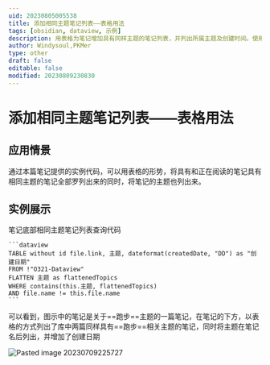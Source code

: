 ```yaml
---
uid: 20230805005538
title: 添加相同主题笔记列表——表格用法
tags: [obsidian, dataview, 示例]
description: 用表格为笔记增加具有同样主题的笔记列表，并列出所属主题及创建时间。使用主题对笔记进行关联管理
author: Windysoul,PKMer
type: other
draft: false
editable: false
modified: 20230809230830
---
```


# 添加相同主题笔记列表——表格用法

## 应用情景

通过本篇笔记提供的实例代码，可以用表格的形势，将具有和正在阅读的笔记具有相同主题的笔记全部罗列出来的同时，将笔记的主题也列出来。

## 实例展示

笔记底部相同主题笔记列表查询代码

`````
```dataview
TABLE without id file.link, 主题, dateformat(createdDate, "DD") as "创建日期"  
FROM !"O321-Dataview"
FLATTEN 主题 as flattenedTopics
WHERE contains(this.主题, flattenedTopics)
AND file.name != this.file.name
```
`````

可以看到，图示中的笔记是关于==跑步==主题的一篇笔记，在笔记的下方，以表格的方式列出了库中两篇同样具有==跑步==相关主题的笔记，同时将主题在笔记名后列出，并增加了创建日期

![Pasted image 20230709225727](https://cdn.pkmer.cn/images/Pasted%20image%2020230709225727.png!pkmer)
